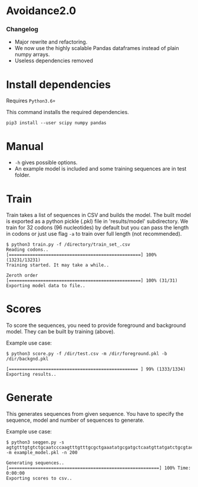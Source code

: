 # Avoidance2.0
### Changelog
 - Major rewrite and refactoring. 
 - We now use the highly scalable Pandas dataframes instead of plain numpy arrays.
 - Useless dependencies removed



# Install dependencies 
Requires `Python3.6+`

This command installs the required dependencies.

`pip3 install --user scipy numpy pandas `


# Manual
  - `-h` gives possible options.
  - An example model is included and some training sequences are in test folder.


# Train
Train takes a list of sequences in CSV and builds the model. The built model is 
exported as a python pickle (.pkl) file in 'results/model' subdirectory.
We train for 32 codons (96 nucleotides) by default but you can pass the length
in codons or just use flag `-a` to train over full length (not recommended).


```console
$ python3 train.py -f /directory/train_set_.csv 
Reading codons..
[==================================================] 100% (13231/13231)
Training started. It may take a while..

Zeroth order
[==================================================] 100% (31/31)
Exporting model data to file..

```

# Scores
To score the sequences, you need to provide foreground and background model.
They can be built by training (above).


Example use case:
```console
$ python3 score.py -f /dir/test.csv -m /dir/foreground.pkl -b /dir/backgnd.pkl

[================================================= ] 99% (1333/1334)
Exporting results..

```



# Generate
This generates sequences from given sequence. You have to specify the sequence,
model and number of sequences to generate. 


Example use case:
```console
$ python3 seqgen.py -s 
agtgtttgtgtctgcaatcccaagtttgtttgcgctgaaatatgcgatgctcaatgttatgatctgcgtactaagccgcagatcatagtgggaact 
-m example_model.pkl -n 200 

Generating sequences..
[=========================================================] 100% Time:  0:00:00
Exporting scores to csv..
```
